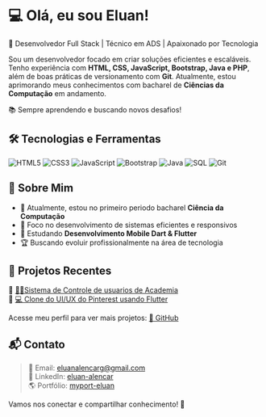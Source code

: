 
# 💻 Olá, eu sou Eluan!

🚀 Desenvolvedor Full Stack | Técnico em ADS | Apaixonado por Tecnologia

Sou um desenvolvedor focado em criar soluções eficientes e escaláveis. Tenho experiência com **HTML, CSS, JavaScript, Bootstrap, Java e PHP**, além de boas práticas de versionamento com **Git**. Atualmente, estou aprimorando meus conhecimentos com bacharel de **Ciências da Computação** em andamento.  

📚 Sempre aprendendo e buscando novos desafios!  

## 🛠️ Tecnologias e Ferramentas 

![HTML5](https://img.icons8.com/?size=100&id=20909&format=png&color=000000)
![CSS3](https://img.icons8.com/?size=100&id=21278&format=png&color=000000)
![JavaScript](https://img.icons8.com/?size=100&id=108784&format=png&color=000000)
![Bootstrap](https://img.icons8.com/?size=100&id=PndQWK6M1Hjo&format=png&color=000000)
![Java](https://img.icons8.com/?size=100&id=13679&format=png&color=000000)
![SQL](https://img.icons8.com/?size=100&id=13406&format=png&color=000000)
![Git](https://img.icons8.com/?size=100&id=20906&format=png&color=000000)

## 📌 Sobre Mim  

- 🔭 Atualmente, estou no primeiro periodo bacharel **Ciência da Computação**  
- 🎯 Foco no desenvolvimento de sistemas eficientes e responsivos  
- 📖 Estudando **Desenvolvimento Mobile Dart & Flutter**  
- 🏆 Buscando evoluir profissionalmente na área de tecnologia  

## 📂 Projetos Recentes  

🔹 [🏋️‍♀️Sistema de Controle de usuarios de Academia](https://github.com/Eluan-gomes/titan_fit.git)  
🔹 [💻 Clone do UI/UX do Pinterest usando Flutter](https://github.com/Eluan-gomes/pinterest_clone.git)  

Acesse meu perfil para ver mais projetos: [🔗 GitHub](https://github.com/Eluan-gomes)  

## 📬 Contato  

>📩 Email: eluanalencarg@gmail.com  
>💼 LinkedIn: [eluan-alencar](https://linkedin.com/in/eluan-alencar)  
>🌎 Portfólio: [myport-eluan](myport-eluan.netlify.app)  

Vamos nos conectar e compartilhar conhecimento! 🚀  
